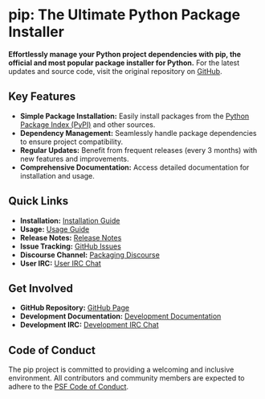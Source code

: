 # pip: The Ultimate Python Package Installer

**Effortlessly manage your Python project dependencies with pip, the official and most popular package installer for Python.**  For the latest updates and source code, visit the original repository on [GitHub](https://github.com/pypa/pip).

## Key Features

*   **Simple Package Installation:** Easily install packages from the [Python Package Index (PyPI)](https://pypi.org) and other sources.
*   **Dependency Management:** Seamlessly handle package dependencies to ensure project compatibility.
*   **Regular Updates:** Benefit from frequent releases (every 3 months) with new features and improvements.
*   **Comprehensive Documentation:** Access detailed documentation for installation and usage.

## Quick Links

*   **Installation:** [Installation Guide](https://pip.pypa.io/en/stable/installation/)
*   **Usage:** [Usage Guide](https://pip.pypa.io/en/stable/)
*   **Release Notes:** [Release Notes](https://pip.pypa.io/en/stable/news.html)
*   **Issue Tracking:** [GitHub Issues](https://github.com/pypa/pip/issues)
*   **Discourse Channel:** [Packaging Discourse](https://discuss.python.org/c/packaging)
*   **User IRC:** [User IRC Chat](https://kiwiirc.com/nextclient/#ircs://irc.libera.chat:+6697/pypa)

## Get Involved

*   **GitHub Repository:** [GitHub Page](https://github.com/pypa/pip)
*   **Development Documentation:** [Development Documentation](https://pip.pypa.io/en/latest/development)
*   **Development IRC:** [Development IRC Chat](https://kiwiirc.com/nextclient/#ircs://irc.libera.chat:+6697/pypa-dev)

## Code of Conduct

The pip project is committed to providing a welcoming and inclusive environment.  All contributors and community members are expected to adhere to the [PSF Code of Conduct](https://github.com/pypa/.github/blob/main/CODE_OF_CONDUCT.md).